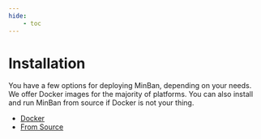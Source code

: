 ```yaml
---
hide:
    - toc
---
```


# Installation

You have a few options for deploying MinBan, depending on your needs. We offer Docker images for the majority of platforms. You can also install and run MinBan from source if Docker is not your thing.

- [Docker](docker.md)
- [From Source](source.md)
